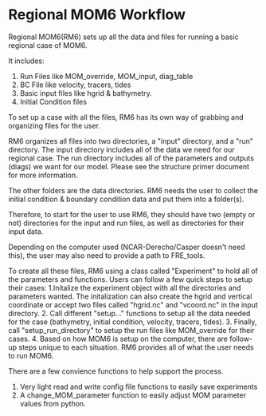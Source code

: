 # Regional MOM6 Workflow

Regional MOM6(RM6) sets up all the data and files for running a basic regional case of MOM6.

It includes:

1. Run Files like MOM_override, MOM_input, diag_table
2. BC File like velocity, tracers, tides
3. Basic input files like hgrid & bathymetry.
4. Initial Condition files


To set up a case with all the files, RM6 has its own way of grabbing and organizing files for the user.

RM6 organizes all files into two directories, a "input" directory, and a "run" directory. The input directory includes all of the data we need for our regional case. The run directory includes all of the parameters and outputs (diags) we want for our model. Please see the structure primer document for more information.

The other folders are the data directories. RM6 needs the user to collect the initial condition & boundary condition data and put them into a folder(s). 

Therefore, to start for the user to use RM6, they should have two (empty or not) directories for the input and run files, as well as directories for their input data. 

Depending on the computer used (NCAR-Derecho/Casper doesn't need this), the user may also need to provide a path to FRE_tools. 

To create all these files, RM6 using a class called "Experiment" to hold all of the parameters and functions. Users can follow a few quick steps to setup their cases:
1.Initalize the experiment object with all the directories and parameters wanted. The initalization can also create the hgrid and vertical coordinate or accept two files called "hgrid.nc" and "vcoord.nc" in the input directory.
2. Call different "setup..." functions to setup all the data needed for the case (bathymetry, initial condition, velocity, tracers, tides).
3. Finally, call "setup_run_directory" to setup the run files like MOM_override for their cases.
4. Based on how MOM6 is setup on the computer, there are follow-up steps unique to each situation. RM6 provides all of what the user needs to run MOM6.


There are a few convience functions to help support the process.
1. Very light read and write config file functions to easily save experiments
2. A change_MOM_parameter function to easily adjust MOM parameter values from python.